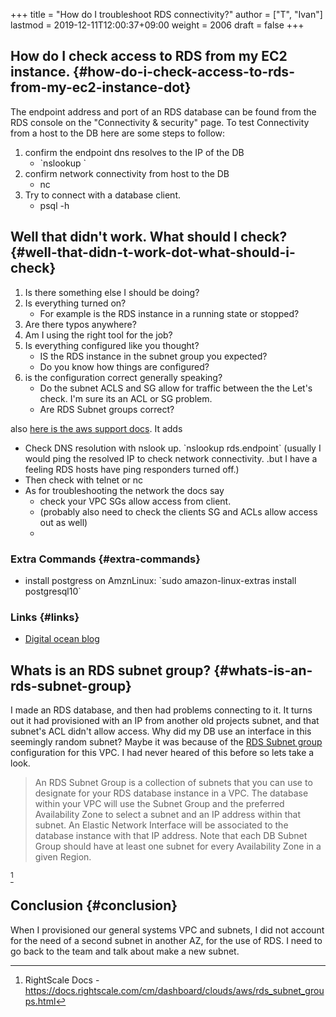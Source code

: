 +++
title = "How do I troubleshoot RDS connectivity?"
author = ["T", "Ivan"]
lastmod = 2019-12-11T12:00:37+09:00
weight = 2006
draft = false
+++

## How do I check access to RDS from my EC2 instance. {#how-do-i-check-access-to-rds-from-my-ec2-instance-dot}

The endpoint address and port of an RDS database can be found from
the RDS console on the "Connectivity & security" page.
To test Connectivity from a host to the DB here are some steps to
follow:

1.  confirm the endpoint dns resolves to the IP of the DB
    -   \`nslookup <endpoint>\`
2.  confirm network connectivity from host to the DB
    -   nc <endpoint> <port>
3.  Try to connect with a database client.
    -   psql -h <endpoint>


## Well that didn't work. What should I check? {#well-that-didn-t-work-dot-what-should-i-check}

1.  Is there something else I should be doing?
2.  Is everything turned on?
    -   For example is the RDS instance in a running state or stopped?
3.  Are there typos anywhere?
4.  Am I using the right tool for the job?
5.  Is everything configured like you thought?
    -   IS the RDS instance in the subnet group you expected?
    -   Do you know how things are configured?
6.  is the configuration correct generally speaking?
    -   Do the subnet ACLS and SG allow for traffic between the the Let's check. I'm sure its an ACL or SG problem.
    -   Are RDS Subnet groups correct?

also [here is the aws support docs](https://aws.amazon.com/premiumsupport/knowledge-center/rds-cannot-connect/). It adds

-   Check DNS resolution with nslook up. \`nslookup rds.endpoint\`
    (usually I would ping the resolved IP to check network
    connectivity. .but I have a feeling RDS hosts have ping responders
    turned off.)
-   Then check with telnet or nc
-   As for troubleshooting the network the docs say
    -   check your VPC SGs allow access from client.
    -   (probably also need to check the clients SG and ACLs allow access
        out as well)
    -


### Extra Commands {#extra-commands}

-   install postgress on AmznLinux: \`sudo amazon-linux-extras install postgresql10\`


### Links {#links}

-   [Digital ocean blog](https://www.digitalocean.com/community/tutorials/how-to-use-netcat-to-establish-and-test-tcp-and-udp-connections-on-a-vps)


## Whats is an RDS subnet group? {#whats-is-an-rds-subnet-group}

I made an RDS database, and then had problems connecting to it. It
turns out it had provisioned with an IP from another old projects
subnet, and that subnet's ACL didn't allow access. Why did my DB use
an interface in this seemingly random subnet? Maybe it was because of
the [RDS Subnet group](https://docs.rightscale.com/cm/dashboard/clouds/aws/rds_subnet_groups.html) configuration for this VPC. I had never heared of
this before so lets take a look.

> An RDS Subnet Group is a collection of subnets that you can use to designate for your RDS database instance in a VPC. The database within your VPC will use the Subnet Group and the preferred Availability Zone to select a subnet and an IP address within that subnet. An Elastic Network Interface will be associated to the database instance with that IP address. Note that each DB Subnet Group should have at least one subnet for every Availability Zone in a given Region.

[^fn:1]


## Conclusion {#conclusion}

When I provisioned our general systems VPC and subnets, I did not
account for the need of a second subnet in another AZ, for the use
of RDS. I need to go back to the team and talk about make a new
subnet.

[^fn:1]: RightScale Docs - <https://docs.rightscale.com/cm/dashboard/clouds/aws/rds_subnet_groups.html>
